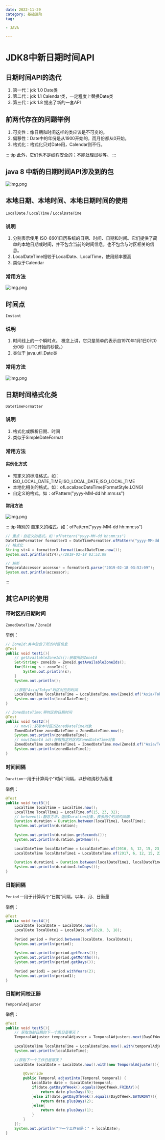 ```yaml
---
date: 2022-11-29
category: 基础进阶
tag:

- JAVA

---
```


# JDK8中新日期时间API

## 日期时间API的迭代

1. 第一代：jdk 1.0 Date类
2. 第二代：jdk 1.1 Calendar类，一定程度上替换Date类
3. 第三代：jdk 1.8 提出了新的一套API

## 前两代存在的问题举例

1. 可变性：像日期和时间这样的类应该是不可变的。
2. 偏移性：Date中的年份是从1900开始的，而月份都从0开始。
3. 格式化：格式化只对Date用，Calendar则不行。

::: tip
此外，它们也不是线程安全的；不能处理闰秒等。
:::

## java 8 中新的日期时间API涉及到的包

![img.png](../images/time.png)

## 本地日期、本地时间、本地日期时间的使用

`LocalDate` / `LocalTime` / `LocalDateTime`

### 说明

1. 分别表示使用 ISO-8601日历系统的日期、时间、日期和时间。它们提供了简单的本地日期或时间，并不包含当前的时间信息，也不包含与时区相关的信息。
2. LocalDateTime相较于LocalDate、LocalTime，使用频率要高
3. 类似于Calendar

### 常用方法

![img.png](../images/time2.png)

## 时间点

`Instant`

### 说明

1. 时间线上的一个瞬时点。 概念上讲，它只是简单的表示自1970年1月1日0时0分0秒（UTC开始的秒数。）
2. 类似于 java.util.Date类

### 常用方法

![img.png](../images/time3.png)

## 日期时间格式化类

`DateTimeFormatter`

### 说明

1. 格式化或解析日期、时间
2. 类似于SimpleDateFormat

### 常用方法

#### 实例化方式

* 预定义的标准格式。如：ISO_LOCAL_DATE_TIME;ISO_LOCAL_DATE;ISO_LOCAL_TIME
* 本地化相关的格式。如：ofLocalizedDateTime(FormatStyle.LONG)
* 自定义的格式。如：ofPattern("yyyy-MM-dd hh:mm:ss")

#### 常用方法

![img.png](../images/time4.png)

::: tip 特别的
自定义的格式。如：ofPattern("yyyy-MM-dd hh:mm:ss")

```java
// 重点：自定义的格式。如：ofPattern("yyyy-MM-dd hh:mm:ss")
DateTimeFormatter formatter3 = DateTimeFormatter.ofPattern("yyyy-MM-dd hh:mm:ss");
// 格式化
String str4 = formatter3.format(LocalDateTime.now());
System.out.println(str4);//2019-02-18 03:52:09

// 解析
TemporalAccessor accessor = formatter3.parse("2019-02-18 03:52:09");
System.out.println(accessor);
```

:::

## 其它API的使用

### 带时区的日期时间

`ZonedDateTime` / `ZoneId`

举例：

```java {1,16}
// ZoneId:类中包含了所的时区信息
@Test
public void test1(){
	// getAvailableZoneIds():获取所的ZoneId
	Set<String> zoneIds = ZoneId.getAvailableZoneIds();
	for(String s : zoneIds){
		System.out.println(s);
	}
	System.out.println();
	
	//获取"Asia/Tokyo"时区对应的时间
	LocalDateTime localDateTime = LocalDateTime.now(ZoneId.of("Asia/Tokyo"));
	System.out.println(localDateTime);
}

// ZonedDateTime:带时区的日期时间
@Test
public void test2(){
	// now():获取本时区的ZonedDateTime对象
	ZonedDateTime zonedDateTime = ZonedDateTime.now();
	System.out.println(zonedDateTime);
	// now(ZoneId id):获取指定时区的ZonedDateTime对象
	ZonedDateTime zonedDateTime1 = ZonedDateTime.now(ZoneId.of("Asia/Tokyo"));
	System.out.println(zonedDateTime1);
}
```

### 时间间隔

`Duration`--用于计算两个"时间"间隔，以秒和纳秒为基准

举例：

```java
@Test
public void test3(){
	LocalTime localTime = LocalTime.now();
	LocalTime localTime1 = LocalTime.of(15, 23, 32);
	// between():静态方法，返回Duration对象，表示两个时间的间隔
	Duration duration = Duration.between(localTime1, localTime);
	System.out.println(duration);
	
	System.out.println(duration.getSeconds());
	System.out.println(duration.getNano());
	
	LocalDateTime localDateTime = LocalDateTime.of(2016, 6, 12, 15, 23, 32);
	LocalDateTime localDateTime1 = LocalDateTime.of(2017, 6, 12, 15, 23, 32);
	
	Duration duration1 = Duration.between(localDateTime1, localDateTime);
	System.out.println(duration1.toDays());
}
```

### 日期间隔

`Period` --用于计算两个"日期"间隔，以年、月、日衡量

举例：

```java
@Test
public void test4(){
	LocalDate localDate = LocalDate.now();
	LocalDate localDate1 = LocalDate.of(2028, 3, 18);
	
	Period period = Period.between(localDate, localDate1);
	System.out.println(period);
	
	System.out.println(period.getYears());
	System.out.println(period.getMonths());
	System.out.println(period.getDays());
	
	Period period1 = period.withYears(2);
	System.out.println(period1);
}
```

### 日期时间校正器

`TemporalAdjuster`

举例：

```java
@Test
public void test5(){
	// 获取当前日期的下一个周日是哪天？
	TemporalAdjuster temporalAdjuster = TemporalAdjusters.next(DayOfWeek.SUNDAY);
	
	LocalDateTime localDateTime = LocalDateTime.now().with(temporalAdjuster);
	System.out.println(localDateTime);
	
	//获取下一个工作日是哪天？
	LocalDate localDate = LocalDate.now().with(new TemporalAdjuster(){
	
		@Override
		public Temporal adjustInto(Temporal temporal) {
			LocalDate date = (LocalDate)temporal;
			if(date.getDayOfWeek().equals(DayOfWeek.FRIDAY)){
				return date.plusDays(3);
			}else if(date.getDayOfWeek().equals(DayOfWeek.SATURDAY)){
				return date.plusDays(2);
			}else{
				return date.plusDays(1);
			}
		}
	});
	System.out.println("下一个工作日是：" + localDate);
}
```
